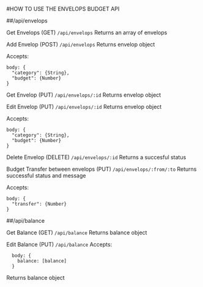 #HOW TO USE THE ENVELOPS BUDGET API

##/api/envelops

Get Envelops (GET)
`/api/envelops`
Returns an array of envelops

Add Envelop (POST)
`/api/envelops`
Returns envelop object

Accepts:
```
body: {
  "category": {String},
  "budget": {Number}
}
```

Get Envelop (PUT)
`/api/envelops/:id`
Returns envelop object

Edit Envelop (PUT)
`/api/envelops/:id`
Returns envelop object

Accepts:
```
body: {
  "category": {String},
  "budget": {Number}
}
```

Delete Envelop (DELETE)
`/api/envelops/:id`
Returns a succesful status

Budget Transfer between envelops (PUT)
`/api/envelops/:from/:to`
Returns successful status and message

Accepts:
```
body: {
  "transfer": {Number}
}
```

##/api/balance

Get Balance (GET)
`/api/balance`
Returns balance object

Edit Balance (PUT)
`/api/balance`
Accepts:
```
  body: { 
    balance: [balance] 
  }
```
Returns balance object
